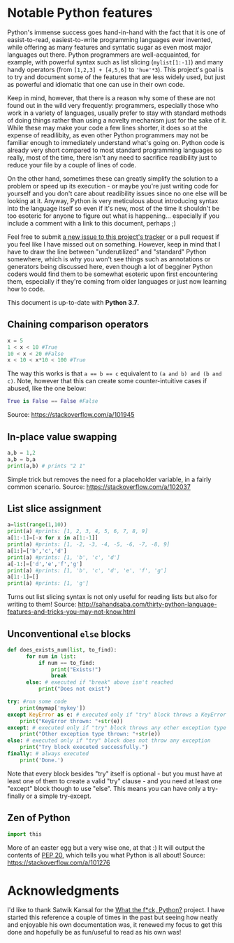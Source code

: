 # Notable Python features

Python's immense success goes hand-in-hand with the fact that it is one of easist-to-read, easiest-to-write programming languages ever invented, while offering as many features and syntatic sugar as even most major languages out there.  Python programmers are well-acquainted, for example, with powerful syntax such as list slicing (`mylist[1:-1]`) and many handy operators (from `[1,2,3] + [4,5,6]` to `'hue'*3`). This project's goal is to try and document some of the features that are less widely used, but just as powerful and idiomatic that one can use in their own code.

Keep in mind, however, that there is a reason why some of these are not found out in the wild very frequently: programmers, especially those who work in a variety of languages, usually prefer to stay with standard methods of doing things rather than using a novelty mechanism just for the sake of it. While these may make your code a few lines shorter, it does so at the expense of readilibity, as even other Python programmers may not be familiar enough to immediately understand what's going on. Python code is already very short compared to most standard programming languages so really, most of the time, there isn't any need to sacrifice readibility just to reduce your file by a couple of lines of code.

On the other hand, sometimes these can greatly simplify the solution to a problem or speed up its execution - or maybe you're just writing code for yourself and you don't care about readibility issues since no one else will be looking at it. Anyway, Python is very meticulous about introducing syntax into the language itself so even if it's new, most of the time it shouldn't be too esoteric for anyone to figure out what is happening... especially if you include a comment with a link to this document, perhaps ;)

Feel free to submit [a new issue to this project's tracker](https://github.com/tukkek/notablepython/issues/new) or a pull request if you feel like I have missed out on something. However, keep in mind that I have to draw the line between "underutilized" and "standard" Python somewhere, which is why you won't see things such as annotations or generators being discussed here, even though a lot of begginer Python coders would find them to be somewhat esoteric upon first encountering them, especially if they're coming from older languages or just now learning how to code.

This document is up-to-date with **Python 3.7**.

## Chaining comparison operators

```py
x = 5
1 < x < 10 #True
10 < x < 20 #False
x < 10 < x*10 < 100 #True
```

The way this works is that `a == b == c` equivalent to `(a and b) and (b and c)`. Note, however that this can create some counter-intuitive cases if abused, like the one below:

```py
True is False == False #False
```

Source: https://stackoverflow.com/a/101945

## In-place value swapping

```py
a,b = 1,2
a,b = b,a
print(a,b) # prints "2 1"
```

Simple trick but removes the need for a placeholder variable, in a fairly common scenario. Source: https://stackoverflow.com/a/102037

## List slice assignment

```py
a=list(range(1,10))
print(a) #prints: [1, 2, 3, 4, 5, 6, 7, 8, 9]
a[1:-1]=[-x for x in a[1:-1]]
print(a) #prints: [1, -2, -3, -4, -5, -6, -7, -8, 9]
a[1:]=['b','c','d']
print(a) #prints: [1, 'b', 'c', 'd']
a[-1:]=['d','e','f','g']
print(a) #prints: [1, 'b', 'c', 'd', 'e', 'f', 'g']
a[1:-1]=[]
print(a) #prints: [1, 'g']
```

Turns out list slicing syntax is not only useful for reading lists but also for writing to them! Source: http://sahandsaba.com/thirty-python-language-features-and-tricks-you-may-not-know.html

## Unconventional `else` blocks


```py
def does_exists_num(list, to_find):
      for num in list:
          if num == to_find:
              print("Exists!")
              break
      else: # executed if "break" above isn't reached
          print("Does not exist") 
```


```py
try: #run some code
    print(mymap['mykey'])
except KeyError as e: # executed only if "try" block throws a KeyError exception
    print("KeyError thrown: "+str(e))
except: # executed only if "try" block throws any other exception type
    print("Other exception type thrown: "+str(e))
else: # executed only if "try" block does not throw any exception
    print("Try block executed successfully.")
finally: # always executed
    print('Done.') 
```

Note that every block besides "try" itself is optional - but you must have at least one of them to create a valid "try" clause - and you need at least one "except" block though to use "else". This means you can have only a try-finally or a simple try-except.

## Zen of Python

```py
import this
```

More of an easter egg but a very wise one, at that :) It will output the contents of [PEP 20](https://www.python.org/dev/peps/pep-0020/), which tells you what Python is all about! Source: https://stackoverflow.com/a/101276

# Acknowledgments

I'd like to thank Satwik Kansal for the [What the f\*ck, Python?](https://github.com/satwikkansal/wtfPython) project. I have started this reference a couple of times in the past but seeing how neatly and enjoyable his own documentation was, it renewed my focus to get this done and hopefully be as fun/useful to read as his own was!
